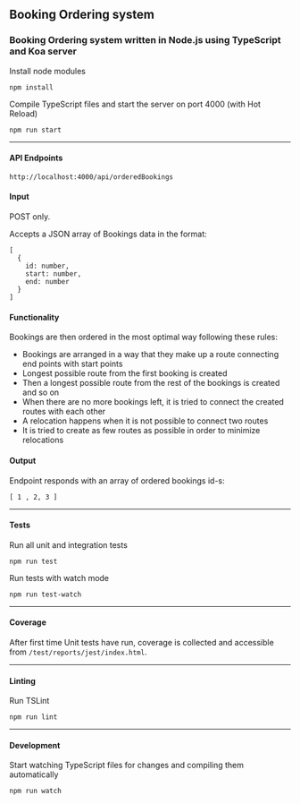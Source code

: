 ## Booking Ordering system

### Booking Ordering system written in Node.js using TypeScript and Koa server

Install node modules

	npm install

Compile TypeScript files and start the server on port 4000 (with Hot Reload)

	npm run start
	
---
	
#### API Endpoints

	http://localhost:4000/api/orderedBookings

#### Input

POST only.

Accepts a JSON array of Bookings data in the format:
	
	[
	  {
	    id: number,
	    start: number,
	    end: number
	  }
	]

#### Functionality

Bookings are then ordered in the most optimal way following these rules:

- Bookings are arranged in a way that they make up a route connecting end points with start points
- Longest possible route from the first booking is created
- Then a longest possible route from the rest of the bookings is created and so on
- When there are no more bookings left, it is tried to connect the created routes with each other
- A relocation happens when it is not possible to connect two routes
- It is tried to create as few routes as possible in order to minimize relocations

#### Output

Endpoint responds with an array of ordered bookings id-s:

	[ 1 , 2, 3 ]

---

#### Tests

Run all unit and integration tests

	npm run test
	
Run tests with watch mode
	
	npm run test-watch
	
---
#### Coverage

After first time Unit tests have run, coverage is collected and accessible from `/test/reports/jest/index.html`.

---

#### Linting
	
Run TSLint

	npm run lint

---

#### Development

Start watching TypeScript files for changes and compiling them automatically

	npm run watch
	
